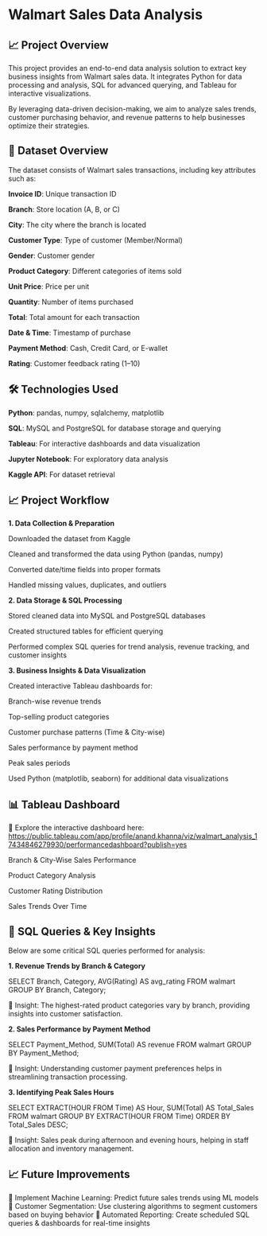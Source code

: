# Walmart Sales Data Analysis

## 📈 Project Overview

This project provides an end-to-end data analysis solution to extract key business insights from Walmart sales data. It integrates Python for data processing and analysis, SQL for advanced querying, and Tableau for interactive visualizations.

By leveraging data-driven decision-making, we aim to analyze sales trends, customer purchasing behavior, and revenue patterns to help businesses optimize their strategies.

## 📂 Dataset Overview

The dataset consists of Walmart sales transactions, including key attributes such as:

**Invoice ID**: Unique transaction ID

**Branch**: Store location (A, B, or C)

**City**: The city where the branch is located

**Customer Type**: Type of customer (Member/Normal)

**Gender**: Customer gender

**Product Category**: Different categories of items sold

**Unit Price**: Price per unit

**Quantity**: Number of items purchased

**Total**: Total amount for each transaction

**Date & Time**: Timestamp of purchase

**Payment Method**: Cash, Credit Card, or E-wallet

**Rating**: Customer feedback rating (1–10)

## 🛠️ Technologies Used

**Python**: pandas, numpy, sqlalchemy, matplotlib

**SQL**: MySQL and PostgreSQL for database storage and querying

**Tableau**: For interactive dashboards and data visualization

**Jupyter Notebook**: For exploratory data analysis

**Kaggle API**: For dataset retrieval

## 📈 Project Workflow

**1. Data Collection & Preparation**

Downloaded the dataset from Kaggle

Cleaned and transformed the data using Python (pandas, numpy)

Converted date/time fields into proper formats

Handled missing values, duplicates, and outliers

**2. Data Storage & SQL Processing**

Stored cleaned data into MySQL and PostgreSQL databases

Created structured tables for efficient querying

Performed complex SQL queries for trend analysis, revenue tracking, and customer insights

**3. Business Insights & Data Visualization**

Created interactive Tableau dashboards for:

Branch-wise revenue trends

Top-selling product categories

Customer purchase patterns (Time & City-wise)

Sales performance by payment method

Peak sales periods

Used Python (matplotlib, seaborn) for additional data visualizations

## 📊 Tableau Dashboard

📍 Explore the interactive dashboard here: https://public.tableau.com/app/profile/anand.khanna/viz/walmart_analysis_17434846279930/performancedashboard?publish=yes

Branch & City-Wise Sales Performance

Product Category Analysis

Customer Rating Distribution

Sales Trends Over Time

## 🔖 SQL Queries & Key Insights

Below are some critical SQL queries performed for analysis:

**1. Revenue Trends by Branch & Category**

SELECT Branch, Category, AVG(Rating) AS avg_rating
FROM walmart
GROUP BY Branch, Category;

📌 Insight: The highest-rated product categories vary by branch, providing insights into customer satisfaction.

**2. Sales Performance by Payment Method**

SELECT Payment_Method, SUM(Total) AS revenue
FROM walmart
GROUP BY Payment_Method;

📌 Insight: Understanding customer payment preferences helps in streamlining transaction processing.

**3. Identifying Peak Sales Hours**

SELECT 
    EXTRACT(HOUR FROM Time) AS Hour, 
    SUM(Total) AS Total_Sales
FROM walmart
GROUP BY EXTRACT(HOUR FROM Time)
ORDER BY Total_Sales DESC;

📌 Insight: Sales peak during afternoon and evening hours, helping in staff allocation and inventory management.


## 📈 Future Improvements

🔹 Implement Machine Learning: Predict future sales trends using ML models
🔹 Customer Segmentation: Use clustering algorithms to segment customers based on buying behavior
🔹 Automated Reporting: Create scheduled SQL queries & dashboards for real-time insights
